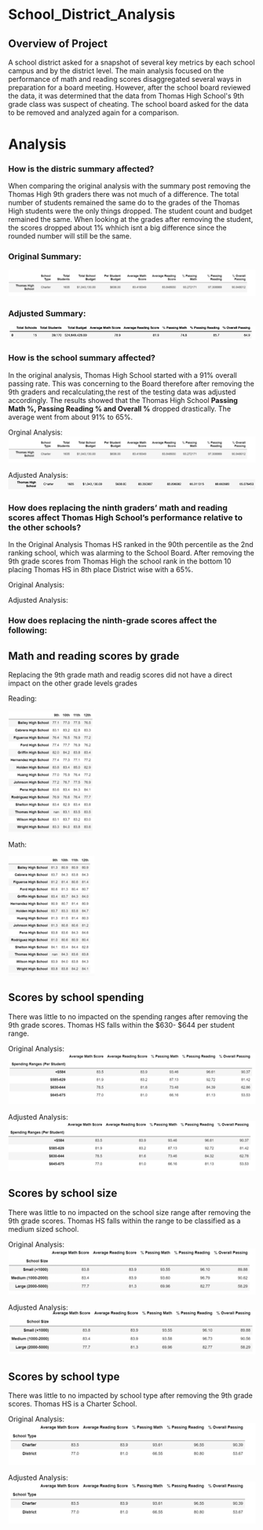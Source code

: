 # School_District_Analysis

## Overview of Project
A school district asked for a snapshot of several key metrics by each school campus and by the district level. The main analysis focused on the performance of math and reading scores disaggregated several ways in preparation for a board meeting. However, after the school board reviewed the data, it was determined that the data from Thomas High School's 9th grade class was suspect of cheating. The school board asked for the data to be removed and analyzed again for a comparison.

# Analysis

### How is the distric summary affected?
When comparing the original analysis with the summary post removing the Thomas High 9th graders there was not much of a difference. The total number of students remained the same do to the grades of the Thomas High students were the only things dropped. The student count and budget remained the same. When looking at the grades after removing the student, the scores dropped about 1% whhich isnt a big difference since the rounded number will still be the same.

### Original Summary:

<img src= "Resources/Original_School_Summary.png"/>

### Adjusted Summary:
<img src= "Resources/Adjusted_District_Summary.png"/>

### How is the school summary affected?

In the original analysis, Thomas High School started with a 91% overall passing rate. This was concerning to the Board therefore after removing the 9th graders and recalculating,the rest of the testing data was adjusted accordingly. The results showed that the Thomas High School **Passing Math %, Passing Reading % and Overall %** dropped drastically. The average went from about 91% to 65%.

Orginal Analysis:
<img src = "Resources/Original_School_Summary.png"/>

Adjusted Analysis:
<img src = "Resources/Adjusted_Thomas_School_Summary.png"/>

### How does replacing the ninth graders’ math and reading scores affect Thomas High School’s performance relative to the other schools?

In the Original Analysis Thomas HS ranked in the 90th percentile as the 2nd ranking school, which was alarming to the School Board. After removing the 9th grade scores from Thomas High the school rank in the bottom 10 placing Thomas HS in 8th place District wise with a 65%.

Original Analysis:

Adjusted Analysis:


### How does replacing the ninth-grade scores affect the following:
## Math and reading scores by grade
Replacing the 9th grade math and readig scores did not have a direct impact on the other grade levels grades

Reading: 

<img src = "Resources/Reading_Scores.png" width=35% height=35%>

Math:

<img src = "Resources/Math_Scores.png" width=35% height=35%>

## Scores by school spending
There was little to no impacted on the spending ranges after removing the 9th grade scores. Thomas HS falls within the $630- $644 per student range.

Original Analysis:
<img src ="Resources/Original_School_Spending.png"/>

Adjusted Analysis:
<img src ="Resources/Adjusted_School_Spending.png"/>

## Scores by school size
There was little to no impacted on the school size range after removing the 9th grade scores. Thomas HS falls within the range to be classified as a medium sized school.

Original Analysis:
<img src ="Resources/Original_School_Size.png"/>

Adjusted Analysis:
<img src ="Resources/Adjusted_School_Size.png"/>

## Scores by school type
There was little to no impacted by school type after removing the 9th grade scores. Thomas HS is a Charter School.

Original Analysis:
<img src ="Resources/Adjusted_School_Type.png"/>

Adjusted Analysis:
<img src ="Resources/Adjusted_School_Type.png"/>
